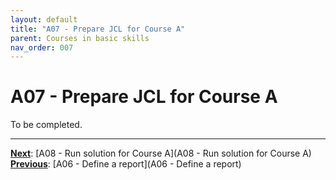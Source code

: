 ```yaml
---
layout: default
title: "A07 - Prepare JCL for Course A"
parent: Courses in basic skills
nav_order: 007
---
```


# A07 - Prepare JCL for Course A

To be completed.  




---
**<u>Next</u>**: [A08 - Run solution for Course A](A08 - Run solution for Course A)   
**<u>Previous</u>**: [A06 - Define a report](A06 - Define a report)  

